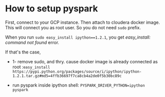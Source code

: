 # How to setup pyspark
First, connect to your GCP instance. Then attach to cloudera docker image. This will connect you as root user. So you do not need `sudo` prefix.

When you run `sudo easy_install ipython==1.2.1`, you get *easy_install: command not found* error. 

If that's the case,
* 1- remove sudo, and thry. cause docker image is already connected as root :`easy_install https://pypi.python.org/packages/source/i/ipython/ipython-1.2.1.tar.gz#md5=4ffb36697f7ca8cb4a2de0f5b30bc89c` 

* run pyspark inside ipython shell: `PYSPARK_DRIVER_PYTHON=ipython pyspark`

